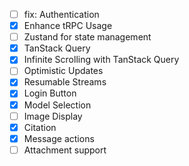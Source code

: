 - [ ] fix: Authentication
- [x] Enhance tRPC Usage
- [ ] Zustand for state management
- [x] TanStack Query
- [x] Infinite Scrolling with TanStack Query
- [ ] Optimistic Updates
- [x] Resumable Streams
- [x] Login Button
- [x] Model Selection
- [ ] Image Display
- [x] Citation
- [x] Message actions
- [ ] Attachment support
